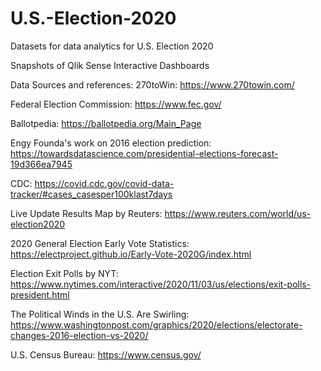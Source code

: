 # U.S.-Election-2020
Datasets for data analytics for U.S. Election 2020

Snapshots of Qlik Sense Interactive Dashboards


Data Sources and references:
270toWin: https://www.270towin.com/

Federal Election Commission: https://www.fec.gov/

Ballotpedia: https://ballotpedia.org/Main_Page

Engy Founda's work on 2016 election prediction: https://towardsdatascience.com/presidential-elections-forecast-19d366ea7945

CDC: https://covid.cdc.gov/covid-data-tracker/#cases_casesper100klast7days

Live Update Results Map by Reuters: https://www.reuters.com/world/us-election2020

2020 General Election Early Vote Statistics: https://electproject.github.io/Early-Vote-2020G/index.html

Election Exit Polls by NYT: https://www.nytimes.com/interactive/2020/11/03/us/elections/exit-polls-president.html

The Political Winds in the U.S. Are Swirling: https://www.washingtonpost.com/graphics/2020/elections/electorate-changes-2016-election-vs-2020/

U.S. Census Bureau: https://www.census.gov/
